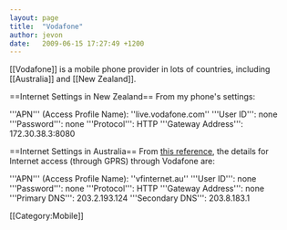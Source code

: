 ```yaml
---
layout: page
title:  "Vodafone"
author: jevon
date:   2009-06-15 17:27:49 +1200
---
```


[[Vodafone]] is a mobile phone provider in lots of countries, including [[Australia]] and [[New Zealand]].

==Internet Settings in New Zealand==
From my phone's settings:

'''APN''' (Access Profile Name): ''live.vodafone.com''
'''User ID''': none
'''Password''': none
'''Protocol''': HTTP
'''Gateway Address''': 172.30.38.3:8080

==Internet Settings in Australia==
From <a href="http://www.dualsim.com.au/downloads/documentation/Australian_Operator_WAP_and_MMS_Settings.xls">this reference</a>, the details for Internet access (through GPRS) through Vodafone are:

'''APN''' (Access Profile Name): ''vfinternet.au''
'''User ID''': none
'''Password''': none
'''Protocol''': HTTP
'''Gateway Address''': none
'''Primary DNS''': 203.2.193.124
'''Secondary DNS''': 203.8.183.1

[[Category:Mobile]]